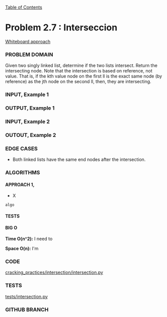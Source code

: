 [Table of Contents](../../README.md)


# Problem 2.7 : Interseccion

[Whiteboard approach](https://docs.google.com/document/d/14kCqRljVhyKKnvHYCEzx0PcUlyZYNrTUrOxKbxMLrzU/edit?usp=sharing)

### PROBLEM DOMAIN
Given two singly linked list, determine if the two lists intersect. Return the intersecting node. Note that the intersection is based on reference, not value. That is, if the kth value node on the first ll is the exact same node (by reference) as the jth node on the second ll, then, they are intersecting.


### INPUT, Example 1


### OUTPUT, Example 1



### INPUT, Example 2

### OUTOUT, Example 2



### EDGE CASES
- Both linked lists have the same end nodes after the intersection.


### ALGORITHMS

#### APPROACH 1,
- X


```
algo

```


#### TESTS



#### BIG O
**Time O(n^2):** I need to

**Space O(n):** I'm

### CODE
[cracking_practices/intersection/intersection.py](intersection.py)


### TESTS
[tests/intersection.py](../../tests/intersection.py)

### GITHUB BRANCH
